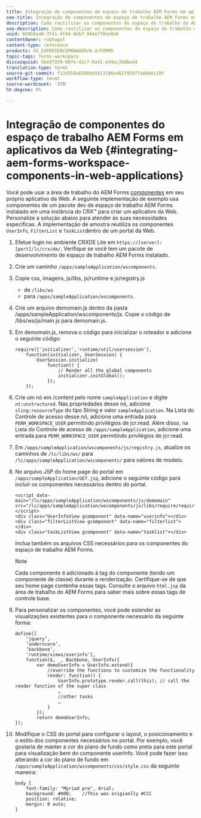 ```yaml
---
title: Integração de componentes de espaço de trabalho AEM Forms em aplicativos da Web
seo-title: Integração de componentes de espaço de trabalho AEM Forms em aplicativos da Web
description: Como reutilizar os componentes do espaço de trabalho da AEM Forms em seus próprios aplicativos da Web para aproveitar a funcionalidade e fornecer integração total.
seo-description: Como reutilizar os componentes do espaço de trabalho da AEM Forms em seus próprios aplicativos da Web para aproveitar a funcionalidade e fornecer integração total.
uuid: bb9b8aa0-3f41-4f44-8eb7-944e778ee8a6
contentOwner: robhagat
content-type: reference
products: SG_EXPERIENCEMANAGER/6.4/FORMS
topic-tags: forms-workspace
discoiquuid: 6be87939-007e-42c7-8a41-e34ac2b8bed4
translation-type: tm+mt
source-git-commit: f13d358a6508da5813186ed61f959f7a84e6c19f
workflow-type: tm+mt
source-wordcount: '370'
ht-degree: 0%

---
```



# Integração de componentes do espaço de trabalho AEM Forms em aplicativos da Web {#integrating-aem-forms-workspace-components-in-web-applications}

Você pode usar a área de trabalho do AEM Forms [componentes](/help/forms/using/description-reusable-components.md) em seu próprio aplicativo da Web. A seguinte implementação de exemplo usa componentes de um pacote dev de espaço de trabalho AEM Forms instalado em uma instância do CRX™ para criar um aplicativo da Web. Personalize a solução abaixo para atender às suas necessidades específicas. A implementação de amostra reutiliza os componentes `UserInfo`, `FilterList` e `TaskList`dentro de um portal da Web.

1. Efetue login no ambiente CRXDE Lite em `https://[server]:[port]/lc/crx/de/`. Verifique se você tem um pacote de desenvolvimento de espaço de trabalho AEM Forms instalado.
1. Crie um caminho `/apps/sampleApplication/wscomponents`.
1. Copie css, imagens, js/libs, js/runtime e js/registry.js

   * de `/libs/ws`
   * para `/apps/sampleApplication/wscomponents`.

1. Crie um arquivo demomain.js dentro da pasta /apps/sampleApplication/wscomponents/js. Copie o código de /libs/ws/js/main.js para demomain.js.
1. Em demomain.js, remova o código para inicializar o roteador e adicione o seguinte código:

   ```
   require(['initializer','runtime/util/usersession'], 
       function(initializer, UserSession) { 
           UserSession.initialize( 
               function() { 
                   // Render all the global components
                   initializer.initGlobal();  
               }); 
       });
   ```

1. Crie um nó em /content pelo nome `sampleApplication` e digite `nt:unstructured`. Nas propriedades desse nó, adicione `sling:resourceType` do tipo String e valor `sampleApplication`. Na Lista do Controle de acesso desse nó, adicione uma entrada para `PERM_WORKSPACE_USER` permitindo privilégios de jcr:read. Além disso, na Lista do Controle de acesso de `/apps/sampleApplication`, adicione uma entrada para `PERM_WORKSPACE_USER` permitindo privilégios de jcr:read.
1. Em `/apps/sampleApplication/wscomponents/js/registry.js`, atualize os caminhos de `/lc/libs/ws/` para `/lc/apps/sampleApplication/wscomponents/` para valores de modelo.
1. No arquivo JSP do home page do portal em `/apps/sampleApplication/GET.jsp`, adicione o seguinte código para incluir os componentes necessários dentro do portal.

   ```as3
   <script data-main="/lc/apps/sampleApplication/wscomponents/js/demomain" src="/lc/apps/sampleApplication/wscomponents/js/libs/require/require.js"></script>
   <div class="UserInfoView gcomponent" data-name="userinfo"></div> 
   <div class="filterListView gcomponent" data-name="filterlist"></div> 
   <div class="taskListView gcomponent" data-name="tasklist"></div> 
   ```

   Inclua também os arquivos CSS necessários para os componentes do espaço de trabalho AEM Forms.

   >[!NOTE]
   >
   >Cada componente é adicionado à tag do componente (tendo um componente de classe) durante a renderização. Certifique-se de que seu home page contenha essas tags. Consulte o arquivo `html.jsp` da área de trabalho do AEM Forms para saber mais sobre essas tags de controle base.

1. Para personalizar os componentes, você pode estender as visualizações existentes para o componente necessário da seguinte forma:

   ```as3
   define([ 
       ‘jquery’, 
       ‘underscore’, 
       ‘backbone’, 
       ‘runtime/views/userinfo'],
       function($, _, Backbone, UserInfo){ 
           var demoUserInfo = UserInfo.extend({ 
               //override the functions to customize the functionality 
               render: function() { 
                   UserInfo.prototype.render.call(this); // call the render function of the super class 
                   … 
                   //other tasks 
                   … 
               } 
           }); 
           return demoUserInfo; 
   });
   ```

1. Modifique o CSS do portal para configurar o layout, o posicionamento e o estilo dos componentes necessários no portal. Por exemplo, você gostaria de manter a cor do plano de fundo como preta para este portal para visualização bem do componente userInfo. Você pode fazer isso alterando a cor do plano de fundo em `/apps/sampleApplication/wscomponents/css/style.css` da seguinte maneira:

   ```as3
   body {
       font-family: "Myriad pro", Arial;
       background: #000;    //This was origianlly #CCC    
       position: relative;
       margin: 0 auto;
   }
   ```
